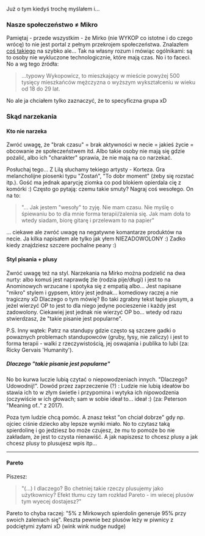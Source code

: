 Już o tym kiedyś trochę myślałem i...

### Nasze społeczeństwo ≠ Mikro
Pamiętaj - przede wszystkim - że Mirko (nie WYKOP co istotne i do czego wrócę) to nie jest portal z pełnym przekrojem społeczeństwa. Znalazłem [coś takiego](http://www.wykop.pl/ramka/3437703/kim-sa-wykopowicze-przekroj-demograficzny-wykopu/) na szybko ale... Tak na własny rozum i mówiąc ogólnikami: są to osoby nie wykluczone technologicznie, które mają czas. No i to faceci. No a wg tego źródła:

>  ...typowy Wykopowicz, to mieszkający w mieście powyżej 500 tysięcy mieszkańców mężczyzna o wyższym wykształceniu w wieku od 18 do 29 lat.

No ale ja chciałem tylko zaznaczyć, że to specyficzna grupa xD

### Skąd narzekania
#### Kto nie narzeka
Zwróć uwagę, że "brak czasu" = brak aktywności w necie = jakieś życie = obcowanie ze społeczeństwem itd. Albo takie osoby nie mają się gdzie pożalić, albo ich "charakter" sprawia, że nie mają na co narzekać.

Posłuchaj tego... Z Lilą słuchamy tekiego artysty - Korteza. Gra melancholijne piosenki typu "Zostań", "To dobr moment" (żeby się rozstać itp.). Gość ma jednak aparycję ziomka co pod blokiem opierdala cię z komórki :) Często go pytają: czemu takie smuty? Nagraj coś wesołego. On na to: 

> "... Jak jestem "wesoły" to zyję. Nie mam czasu. Nie myślę o śpiewaniu bo to dla mnie forma terapii/żalenia się. Jak mam doła to wtedy siadam, biorę gitarę i przelewam to na papier"

... ciekawe ale zwróć uwagę na negatywne komantarze produktów na necie. Ja kilka napisałem ale tylko jak yłem NIEZADOWOLONY :) Zadko kiedy znajdziesz szczere pochalne peany :)

#### Styl pisania + plusy
Zwróć uwagę też na styl. Narzekania na Mirko można podzielić na dwa nurty: albo komuś jest naprawdę źle (rodzia pije/długi) i jest to na Anominowych wrzucane i spotyka się z empatią albo... Jest napisane "mikro" stylem i gypsem, który jest jednak... komediowy raczej a nie tragiczny xD Dlaczego o tym mówię? Bo taki zgrabny tekst łapie plusym, a jeżel wierzyć OP to jest to dla niego jedyne pocieszenie i każdy jest zadowolony. Ciekawiej jest jednak nie wierzyć OP bo... wtedy od razu stwierdzasz, że "takie pisanie jest popularne".

P.S. Inny wątek: Patrz na standupy gdzie często są szczere gadki o powaznych problemach standupowców (gruby, łysy, nie zaliczy) i jest to forma terapii - walki z rzeczywistością, jej oswajania i publika to lubi (za: Ricky Gervais 'Humanity'). 

##### Dlaczego "takie pisanie jest popularne"
No bo kurwa luczie lubią czytać o niepowodzeniach innych. "Dlaczego? Udowodnij!". Dowód przez zaprzeczenie (?) : Ludzie nie lubią ideałów bo stawia ich to w złym świetle i przypomina i wytyka ich nipowodzenia (oczywiście w ich głowach; sam w sobie ideał to... ideał :) (za: Peterson "Meaning of.." z 2017).

Poza tym ludzie chcą pomóc. A znasz tekst "on chciał dobrze" gdy np. ojciec ciśnie dziecko aby lepsze wyniki miało. No to czytasz taką spierdolinę i go jedziesz bo może czujesz, że mu to pomoże bo nie zakładam, że jest to czysta nienawiść. A jak napiszesz to chcesz plusy a jak chcesz plusy to plusujesz wpis itp...

------

#### Pareto
Piszesz:
> "(...) I dlaczego? Bo chetniej takie rzeczy plusujemy jako użytkownicy? Efekt tłumu czy tam rozkład Pareto - im wiecej plusów tym wyecej dostajesz?"

Pareto to chyba raczej: "5% z Mirkowych spierdolin generuje 95% przy swoich żaleniach się". Reszta pewnie bez plusów leży w piwnicy z podciętymi zyłami xD (wink wink nudge nudge)

